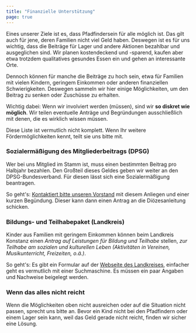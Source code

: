 ```yaml
---
title: "Finanzielle Unterstützung"
page: true
---
```


Eines unserer Ziele ist es, dass Pfadfindersein für alle möglich ist. Das gilt
auch für jene, deren Familien nicht viel Geld haben. Deswegen ist es für uns
wichtig, dass die Beiträge für Lager und andere Aktionen bezahlbar und
ausgeglichen sind. Wir planen kostendeckend und -sparend, kaufen aber etwa
trotzdem qualitatives gesundes Essen ein und gehen an interessante Orte.

Dennoch können für manche die Beiträge zu hoch sein, etwa für Familien mit
vielen Kindern, geringem Einkommen oder anderen finanziellen Schwierigkeiten.
Deswegen sammeln wir hier einige Möglichkeiten, um den Beitrag zu senken oder
Zuschüsse zu erhalten.

Wichtig dabei: Wenn wir involviert werden (müssen), sind wir **so diskret wie
möglich**. Wir teilen eventuelle Anträge und Begründungen ausschließlich mit
denen, die es wirklich wissen müssen.

Diese Liste ist vermutlich nicht komplett. Wenn Ihr weitere Fördermöglichkeiten
kennt, teilt sie uns bitte mit.

### Sozialermäßigung des Mitgliederbeitrags (DPSG)

Wer bei uns Mitglied im Stamm ist, muss einen bestimmten Beitrag pro Halbjahr
bezahlen. Den Großteil dieses Geldes geben wir weiter an den DPSG-Bundesverband.
Für diesen lässt sich eine Sozialermäßigung beantragen.

So geht's: [Kontaktiert bitte unseren Vorstand](/kontakt) mit diesem Anliegen
und einer kurzen Begündung. Dieser kann dann einen Antrag an die Diözesanleitung
schicken.

### Bildungs- und Teilhabepaket (Landkreis)

Kinder aus Familien mit geringem Einkommen können beim Landkreis Konstanz einen
*Antrag auf Leistungen für Bildung und Teilhabe* stellen, *zur Teilhabe am
sozialen und kulturellen Leben (Aktivitäten in Vereinen, Musikunterricht,
Freizeiten, o.ä.)*.

So geht's: Es gibt ein Formular auf der [Webseite des
Landkreises](https://www.lrakn.de), einfacher geht es vermutlich mit einer
Suchmaschine. Es müssen ein paar Angaben und Nachweise beigelegt werden.

### Wenn das alles nicht reicht

Wenn die Möglichkeiten oben nicht ausreichen oder auf die Situation nicht
passen, sprecht uns bitte an. Bevor ein Kind nicht bei den Pfadfindern oder
einem Lager sein kann, weil das Geld gerade nicht reicht, finden wir sicher eine
Lösung.
